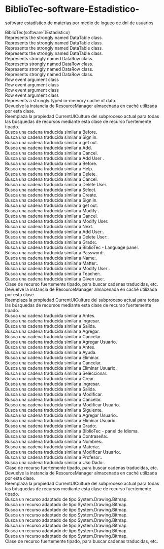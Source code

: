# BiblioTec-software-Estadistico-
software estadístico de materias  por medio de logueo  de dni de usuarios
<?xml version="1.0"?>
<doc>
<assembly>
<name>
BiblioTec(softwareEstadistico)
</name>
</assembly>
<members>
<member name="T:BiblioTec_software_Estadistico_.DataSet2.usuarioDataTable">
	<summary>
Represents the strongly named DataTable class.
</summary>
</member><member name="T:BiblioTec_software_Estadistico_.DataSet2.AdminstradorDataTable">
	<summary>
Represents the strongly named DataTable class.
</summary>
</member><member name="T:BiblioTec_software_Estadistico_.DataSet2.UsoBibliotecaDataTable">
	<summary>
Represents the strongly named DataTable class.
</summary>
</member><member name="T:BiblioTec_software_Estadistico_.DataSet2.DiarioDataTable">
	<summary>
Represents the strongly named DataTable class.
</summary>
</member><member name="T:BiblioTec_software_Estadistico_.DataSet2.usuarioRow">
	<summary>
Represents strongly named DataRow class.
</summary>
</member><member name="T:BiblioTec_software_Estadistico_.DataSet2.AdminstradorRow">
	<summary>
Represents strongly named DataRow class.
</summary>
</member><member name="T:BiblioTec_software_Estadistico_.DataSet2.UsoBibliotecaRow">
	<summary>
Represents strongly named DataRow class.
</summary>
</member><member name="T:BiblioTec_software_Estadistico_.DataSet2.DiarioRow">
	<summary>
Represents strongly named DataRow class.
</summary>
</member><member name="T:BiblioTec_software_Estadistico_.DataSet2.usuarioRowChangeEvent">
	<summary>
Row event argument class
</summary>
</member><member name="T:BiblioTec_software_Estadistico_.DataSet2.AdminstradorRowChangeEvent">
	<summary>
Row event argument class
</summary>
</member><member name="T:BiblioTec_software_Estadistico_.DataSet2.UsoBibliotecaRowChangeEvent">
	<summary>
Row event argument class
</summary>
</member><member name="T:BiblioTec_software_Estadistico_.DataSet2.DiarioRowChangeEvent">
	<summary>
Row event argument class
</summary>
</member><member name="T:BiblioTec_software_Estadistico_.DataSet2">
	<summary>
Represents a strongly typed in-memory cache of data.
</summary>
</member><member name="P:BiblioTec_software_Estadistico_.My.Resources.SistIngles.ResourceManager">
	<summary>
  Devuelve la instancia de ResourceManager almacenada en caché utilizada por esta clase.
</summary>
</member><member name="P:BiblioTec_software_Estadistico_.My.Resources.SistIngles.Culture">
	<summary>
  Reemplaza la propiedad CurrentUICulture del subproceso actual para todas las
  búsquedas de recursos mediante esta clase de recurso fuertemente tipado.
</summary>
</member><member name="P:BiblioTec_software_Estadistico_.My.Resources.SistIngles.btnAdAnt">
	<summary>
  Busca una cadena traducida similar a Before.
</summary>
</member><member name="P:BiblioTec_software_Estadistico_.My.Resources.SistIngles.btnADIng">
	<summary>
  Busca una cadena traducida similar a Sign in.
</summary>
</member><member name="P:BiblioTec_software_Estadistico_.My.Resources.SistIngles.btnADsalir">
	<summary>
  Busca una cadena traducida similar a get out.
</summary>
</member><member name="P:BiblioTec_software_Estadistico_.My.Resources.SistIngles.btnAG">
	<summary>
  Busca una cadena traducida similar a Add.
</summary>
</member><member name="P:BiblioTec_software_Estadistico_.My.Resources.SistIngles.btnAGcan">
	<summary>
  Busca una cadena traducida similar a Cancel.
</summary>
</member><member name="P:BiblioTec_software_Estadistico_.My.Resources.SistIngles.btnAU">
	<summary>
  Busca una cadena traducida similar a Add User .
</summary>
</member><member name="P:BiblioTec_software_Estadistico_.My.Resources.SistIngles.btnAUant">
	<summary>
  Busca una cadena traducida similar a Before.
</summary>
</member><member name="P:BiblioTec_software_Estadistico_.My.Resources.SistIngles.btnAyuda">
	<summary>
  Busca una cadena traducida similar a Help.
</summary>
</member><member name="P:BiblioTec_software_Estadistico_.My.Resources.SistIngles.BtnEli">
	<summary>
  Busca una cadena traducida similar a Delete.
</summary>
</member><member name="P:BiblioTec_software_Estadistico_.My.Resources.SistIngles.btnEliCan">
	<summary>
  Busca una cadena traducida similar a Cancel.
</summary>
</member><member name="P:BiblioTec_software_Estadistico_.My.Resources.SistIngles.btnEU">
	<summary>
  Busca una cadena traducida similar a Delete User.
</summary>
</member><member name="P:BiblioTec_software_Estadistico_.My.Resources.SistIngles.btnIdi">
	<summary>
  Busca una cadena traducida similar a Select.
</summary>
</member><member name="P:BiblioTec_software_Estadistico_.My.Resources.SistIngles.btnLgCrear">
	<summary>
  Busca una cadena traducida similar a Create.
</summary>
</member><member name="P:BiblioTec_software_Estadistico_.My.Resources.SistIngles.btnLgIng">
	<summary>
  Busca una cadena traducida similar a Sign in.
</summary>
</member><member name="P:BiblioTec_software_Estadistico_.My.Resources.SistIngles.btnLGsalida">
	<summary>
  Busca una cadena traducida similar a get out.
</summary>
</member><member name="P:BiblioTec_software_Estadistico_.My.Resources.SistIngles.btnMo">
	<summary>
  Busca una cadena traducida similar a Modify .
</summary>
</member><member name="P:BiblioTec_software_Estadistico_.My.Resources.SistIngles.btnMocan">
	<summary>
  Busca una cadena traducida similar a Cancel.
</summary>
</member><member name="P:BiblioTec_software_Estadistico_.My.Resources.SistIngles.btnMU">
	<summary>
  Busca una cadena traducida similar a Modify User.
</summary>
</member><member name="P:BiblioTec_software_Estadistico_.My.Resources.SistIngles.btnregsig">
	<summary>
  Busca una cadena traducida similar a Next.
</summary>
</member><member name="P:BiblioTec_software_Estadistico_.My.Resources.SistIngles.lblAU">
	<summary>
  Busca una cadena traducida similar a Add User:.
</summary>
</member><member name="P:BiblioTec_software_Estadistico_.My.Resources.SistIngles.lblEU">
	<summary>
  Busca una cadena traducida similar a Delete User:.
</summary>
</member><member name="P:BiblioTec_software_Estadistico_.My.Resources.SistIngles.lblGrado">
	<summary>
  Busca una cadena traducida similar a Grade:.
</summary>
</member><member name="P:BiblioTec_software_Estadistico_.My.Resources.SistIngles.lblIdioma">
	<summary>
  Busca una cadena traducida similar a BiblioTec - Language panel.
</summary>
</member><member name="P:BiblioTec_software_Estadistico_.My.Resources.SistIngles.lblLGContra">
	<summary>
  Busca una cadena traducida similar a Password:.
</summary>
</member><member name="P:BiblioTec_software_Estadistico_.My.Resources.SistIngles.lblLGnom">
	<summary>
  Busca una cadena traducida similar a Name:.
</summary>
</member><member name="P:BiblioTec_software_Estadistico_.My.Resources.SistIngles.lblMate">
	<summary>
  Busca una cadena traducida similar a Matter:.
</summary>
</member><member name="P:BiblioTec_software_Estadistico_.My.Resources.SistIngles.lblMU">
	<summary>
  Busca una cadena traducida similar a Modify User:.
</summary>
</member><member name="P:BiblioTec_software_Estadistico_.My.Resources.SistIngles.lblprof">
	<summary>
  Busca una cadena traducida similar a Teacher:.
</summary>
</member><member name="P:BiblioTec_software_Estadistico_.My.Resources.SistIngles.lblUso">
	<summary>
  Busca una cadena traducida similar a Given use:.
</summary>
</member><member name="T:BiblioTec_software_Estadistico_.My.Resources.SistIngles">
	<summary>
  Clase de recurso fuertemente tipado, para buscar cadenas traducidas, etc.
</summary>
</member><member name="P:BiblioTec_software_Estadistico_.My.Resources.SistEspañol.ResourceManager">
	<summary>
  Devuelve la instancia de ResourceManager almacenada en caché utilizada por esta clase.
</summary>
</member><member name="P:BiblioTec_software_Estadistico_.My.Resources.SistEspañol.Culture">
	<summary>
  Reemplaza la propiedad CurrentUICulture del subproceso actual para todas las
  búsquedas de recursos mediante esta clase de recurso fuertemente tipado.
</summary>
</member><member name="P:BiblioTec_software_Estadistico_.My.Resources.SistEspañol.btnAdAnt">
	<summary>
  Busca una cadena traducida similar a Antes.
</summary>
</member><member name="P:BiblioTec_software_Estadistico_.My.Resources.SistEspañol.btnADIng">
	<summary>
  Busca una cadena traducida similar a Ingresar.
</summary>
</member><member name="P:BiblioTec_software_Estadistico_.My.Resources.SistEspañol.btnADsalir">
	<summary>
  Busca una cadena traducida similar a Salida.
</summary>
</member><member name="P:BiblioTec_software_Estadistico_.My.Resources.SistEspañol.btnAG">
	<summary>
  Busca una cadena traducida similar a Agregar.
</summary>
</member><member name="P:BiblioTec_software_Estadistico_.My.Resources.SistEspañol.btnAGcan">
	<summary>
  Busca una cadena traducida similar a Cancelar.
</summary>
</member><member name="P:BiblioTec_software_Estadistico_.My.Resources.SistEspañol.btnAU">
	<summary>
  Busca una cadena traducida similar a Agregar Usuario.
</summary>
</member><member name="P:BiblioTec_software_Estadistico_.My.Resources.SistEspañol.btnAUant">
	<summary>
  Busca una cadena traducida similar a Antes.
</summary>
</member><member name="P:BiblioTec_software_Estadistico_.My.Resources.SistEspañol.btnAyuda">
	<summary>
  Busca una cadena traducida similar a Ayuda.
</summary>
</member><member name="P:BiblioTec_software_Estadistico_.My.Resources.SistEspañol.BtnEli">
	<summary>
  Busca una cadena traducida similar a Eliminar.
</summary>
</member><member name="P:BiblioTec_software_Estadistico_.My.Resources.SistEspañol.btnEliCan">
	<summary>
  Busca una cadena traducida similar a Cancelar.
</summary>
</member><member name="P:BiblioTec_software_Estadistico_.My.Resources.SistEspañol.btnEU">
	<summary>
  Busca una cadena traducida similar a Eliminar Usuario.
</summary>
</member><member name="P:BiblioTec_software_Estadistico_.My.Resources.SistEspañol.btnIdi">
	<summary>
  Busca una cadena traducida similar a Seleccionar.
</summary>
</member><member name="P:BiblioTec_software_Estadistico_.My.Resources.SistEspañol.btnLgCrear">
	<summary>
  Busca una cadena traducida similar a Crear.
</summary>
</member><member name="P:BiblioTec_software_Estadistico_.My.Resources.SistEspañol.btnLgIng">
	<summary>
  Busca una cadena traducida similar a Ingresar.
</summary>
</member><member name="P:BiblioTec_software_Estadistico_.My.Resources.SistEspañol.btnLGsalida">
	<summary>
  Busca una cadena traducida similar a Salida.
</summary>
</member><member name="P:BiblioTec_software_Estadistico_.My.Resources.SistEspañol.btnMo">
	<summary>
  Busca una cadena traducida similar a Modificar.
</summary>
</member><member name="P:BiblioTec_software_Estadistico_.My.Resources.SistEspañol.btnMocan">
	<summary>
  Busca una cadena traducida similar a Cancelar.
</summary>
</member><member name="P:BiblioTec_software_Estadistico_.My.Resources.SistEspañol.btnMU">
	<summary>
  Busca una cadena traducida similar a Modificar Usuario.
</summary>
</member><member name="P:BiblioTec_software_Estadistico_.My.Resources.SistEspañol.btnregsig">
	<summary>
  Busca una cadena traducida similar a Siguiente.
</summary>
</member><member name="P:BiblioTec_software_Estadistico_.My.Resources.SistEspañol.lblAU">
	<summary>
  Busca una cadena traducida similar a Agregar Usuario:.
</summary>
</member><member name="P:BiblioTec_software_Estadistico_.My.Resources.SistEspañol.lblEU">
	<summary>
  Busca una cadena traducida similar a Eliminar Usuario.
</summary>
</member><member name="P:BiblioTec_software_Estadistico_.My.Resources.SistEspañol.lblGrado">
	<summary>
  Busca una cadena traducida similar a Grado:.
</summary>
</member><member name="P:BiblioTec_software_Estadistico_.My.Resources.SistEspañol.lblIdioma">
	<summary>
  Busca una cadena traducida similar a BiblioTec - panel de Idioma.
</summary>
</member><member name="P:BiblioTec_software_Estadistico_.My.Resources.SistEspañol.lblLGContra">
	<summary>
  Busca una cadena traducida similar a Contraseña:.
</summary>
</member><member name="P:BiblioTec_software_Estadistico_.My.Resources.SistEspañol.lblLGnom">
	<summary>
  Busca una cadena traducida similar a Nombres:.
</summary>
</member><member name="P:BiblioTec_software_Estadistico_.My.Resources.SistEspañol.lblMate">
	<summary>
  Busca una cadena traducida similar a Materia:.
</summary>
</member><member name="P:BiblioTec_software_Estadistico_.My.Resources.SistEspañol.lblMU">
	<summary>
  Busca una cadena traducida similar a Modificar Usuario:.
</summary>
</member><member name="P:BiblioTec_software_Estadistico_.My.Resources.SistEspañol.lblProf">
	<summary>
  Busca una cadena traducida similar a Profesor:.
</summary>
</member><member name="P:BiblioTec_software_Estadistico_.My.Resources.SistEspañol.lblUso">
	<summary>
  Busca una cadena traducida similar a Uso Dado:.
</summary>
</member><member name="T:BiblioTec_software_Estadistico_.My.Resources.SistEspañol">
	<summary>
  Clase de recurso fuertemente tipado, para buscar cadenas traducidas, etc.
</summary>
</member><member name="P:BiblioTec_software_Estadistico_.My.Resources.Resources.ResourceManager">
	<summary>
  Devuelve la instancia de ResourceManager almacenada en caché utilizada por esta clase.
</summary>
</member><member name="P:BiblioTec_software_Estadistico_.My.Resources.Resources.Culture">
	<summary>
  Reemplaza la propiedad CurrentUICulture del subproceso actual para todas las
  búsquedas de recursos mediante esta clase de recurso fuertemente tipado.
</summary>
</member><member name="P:BiblioTec_software_Estadistico_.My.Resources.Resources.adds">
	<summary>
  Busca un recurso adaptado de tipo System.Drawing.Bitmap.
</summary>
</member><member name="P:BiblioTec_software_Estadistico_.My.Resources.Resources.descarga__1_">
	<summary>
  Busca un recurso adaptado de tipo System.Drawing.Bitmap.
</summary>
</member><member name="P:BiblioTec_software_Estadistico_.My.Resources.Resources.descarga__1_1">
	<summary>
  Busca un recurso adaptado de tipo System.Drawing.Bitmap.
</summary>
</member><member name="P:BiblioTec_software_Estadistico_.My.Resources.Resources.descarga2">
	<summary>
  Busca un recurso adaptado de tipo System.Drawing.Bitmap.
</summary>
</member><member name="P:BiblioTec_software_Estadistico_.My.Resources.Resources.fondo_tecnologia_azul_diagrama_circuito_115579_721">
	<summary>
  Busca un recurso adaptado de tipo System.Drawing.Bitmap.
</summary>
</member><member name="P:BiblioTec_software_Estadistico_.My.Resources.Resources.fondo_tecnologia_azul_diagrama_circuito_115579_7211">
	<summary>
  Busca un recurso adaptado de tipo System.Drawing.Bitmap.
</summary>
</member><member name="P:BiblioTec_software_Estadistico_.My.Resources.Resources.iconowww">
	<summary>
  Busca un recurso adaptado de tipo System.Drawing.Bitmap.
</summary>
</member><member name="P:BiblioTec_software_Estadistico_.My.Resources.Resources.images">
	<summary>
  Busca un recurso adaptado de tipo System.Drawing.Bitmap.
</summary>
</member><member name="T:BiblioTec_software_Estadistico_.My.Resources.Resources">
	<summary>
  Clase de recurso fuertemente tipado, para buscar cadenas traducidas, etc.
</summary>
</member>
</members>
</doc>
